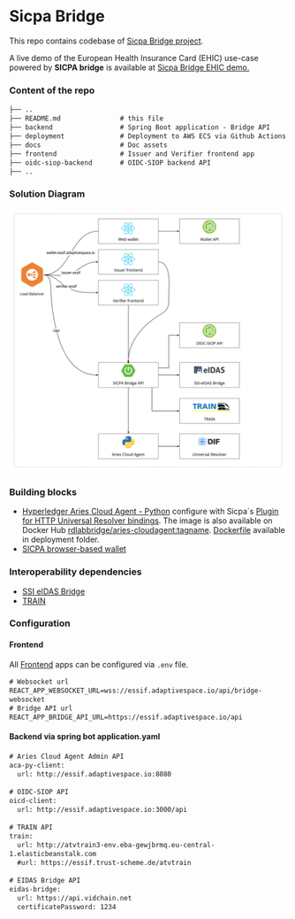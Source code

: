 Sicpa Bridge
======

This repo contains codebase of [Sicpa Bridge project](https://gitlab.grnet.gr/essif-lab/infrastructure/sicpa/bridge_project_summary).

A live demo of the European Health Insurance Card (EHIC) use-case powered by **SICPA bridge** is available at [Sicpa Bridge EHIC demo.](https://essif.adaptivespace.io/)


### Content of the repo

```
├── ..
├── README.md               # this file
├── backend                 # Spring Boot application - Bridge API
├── deployment              # Deployment to AWS ECS via Github Actions
├── docs                    # Doc assets
├── frontend                # Issuer and Verifier frontend app
├── oidc-siop-backend       # OIDC-SIOP backend API
├── ..
```

### Solution Diagram

![eSSIF-Bridge](docs/eSSIF-Bridge.jpg)


### Building blocks

* [Hyperledger Aries Cloud Agent - Python](https://github.com/hyperledger/aries-cloudagent-python) configure with Sicpa´s [Plugin for HTTP Universal Resolver bindings](https://github.com/sicpa-dlab/acapy-resolver-universal). The image is also available on Docker Hub [rdlabbridge/aries-cloudagent:tagname](https://hub.docker.com/repository/docker/rdlabbridge/aries-cloudagent). [Dockerfile](deployment/aca-py-universal-resolver/Dockerfile) available in deployment folder.
* [SICPA browser-based wallet](https://wallet.essif.adaptivespace.io/)


### Interoperability dependencies

* [SSI eIDAS Bridge](https://gitlab.grnet.gr/essif-lab/infrastructure/validated-id/seb_project_summary)
* [TRAIN](https://gitlab.grnet.gr/essif-lab/infrastructure/fraunhofer/train_project_summary)

### Configuration

#### Frontend

All [Frontend](frontend/README.md) apps can be configured via ```.env``` file.
```
# Websocket url
REACT_APP_WEBSOCKET_URL=wss://essif.adaptivespace.io/api/bridge-websocket
# Bridge API url
REACT_APP_BRIDGE_API_URL=https://essif.adaptivespace.io/api
```

#### Backend via spring bot application.yaml
```
# Aries Cloud Agent Admin API
aca-py-client:
  url: http://essif.adaptivespace.io:8080

# OIDC-SIOP API
oicd-client:
  url: http://essif.adaptivespace.io:3000/api

# TRAIN API
train:
  url: http://atvtrain3-env.eba-gewjbrmq.eu-central-1.elasticbeanstalk.com
  #url: https://essif.trust-scheme.de/atvtrain

# EIDAS Bridge API
eidas-bridge:
  url: https://api.vidchain.net
  certificatePassword: 1234
```
